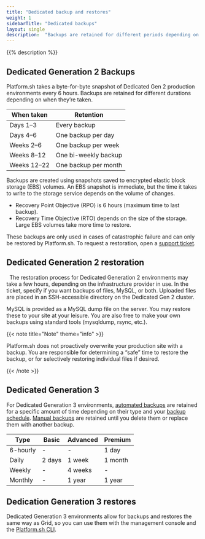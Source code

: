 ```yaml
---
title: "Dedicated backup and restores"
weight: 1
sidebarTitle: "Dedicated backups"
layout: single
description:  "Backups are retained for different periods depending on various factors and whether you’re using a Dedicated Gen 2 or Dedicated Gen 3 environment. These processes can be either manual or automated."
---
```


{{% description %}}


## Dedicated Generation 2 Backups

Platform.sh takes a byte-for-byte snapshot of Dedicated Gen 2 production environments every 6 hours. Backups are retained for different durations depending on when they’re taken. 

|When taken      |Retention            | 
|----------------|---------------------|
| Days 1–3       | Every backup        |  
| Days 4–6       | One backup per day  |   
| Weeks 2–6      | One backup per week |
| Weeks 8–12     | One bi-weekly backup|   
| Weeks 12–22    | One backup per month|  

Backups are created using snapshots saved to encrypted elastic block storage (EBS) volumes. An EBS snapshot is immediate, but the time it takes to write to the storage service depends on the volume of changes.

-   Recovery Point Objective (RPO) is 6 hours (maximum time to last backup).
-   Recovery Time Objective (RTO) depends on the size of the storage. Large EBS volumes take more time to restore.

These backups are only used in cases of catastrophic failure and can only be restored by Platform.sh. To request a restoration, open a [support ticket](/learn/overview/get-support.md).

## Dedicated Generation 2 restoration
 
The restoration process for Dedicated Generation 2 environments may take a few hours, depending on the infrastructure provider in use. In the ticket, specify if you want backups of files, MySQL, or both. Uploaded files are placed in an SSH-accessible directory on the Dedicated Gen 2 cluster. 

MySQL is provided as a MySQL dump file on the server. You may restore these to your site at your leisure. You are also free to make your own backups using standard tools (mysqldump, rsync, etc.).

{{< note title="Note" theme="info" >}}

Platform.sh does not proactively overwrite your production site with a backup. You are responsible for determining a “safe” time to restore the backup, or for selectively restoring individual files if desired.

{{< /note >}} 

## Dedicated Generation 3 

For Dedicated Generation 3 environments, [automated backups](https://docs.platform.sh/environments/backup.html#use-automated-backups) are retained for a specific amount of time depending on their type and your [backup schedule](https://docs.platform.sh/environments/backup.html#backup-schedule). [Manual backups](https://docs.platform.sh/environments/backup.html#create-a-manual-backup) are retained until you delete them or replace them with another backup.

|Type            |Basic                |Advanced         |Premium    |
|----------------|---------------------|-----------------|-----------|
| 6-hourly       | -                   | -               |1 day      |                
| Daily          | 2 days              | 1 week          |1 month    |
| Weekly         | -                   | 4 weeks         |-          |
| Monthly        | -                   | 1 year          |1 year     | 


## Dedication Generation 3 restores

Dedicated Generation 3 environments allow for backups and restores the same way as Grid, so you can use them with the management console and the [Platform.sh CLI](/administration/cli/_index.md).
